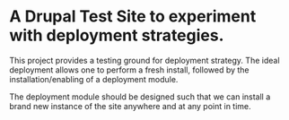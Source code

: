# A Drupal Test Site to experiment with deployment strategies.

This project provides a testing ground for deployment strategy. The ideal
deployment allows one to perform a fresh install, followed by the 
installation/enabling of a deployment module.

The deployment module should be designed such that we can install a brand new
instance of the site anywhere and at any point in time.

